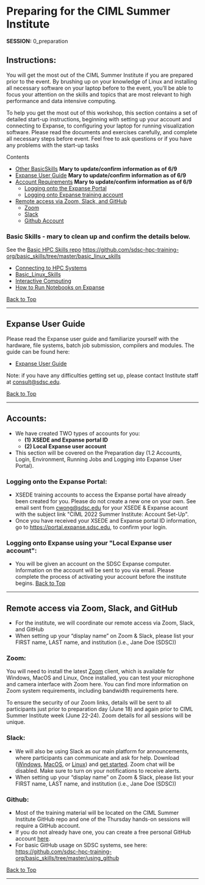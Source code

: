 # Preparing for the CIML Summer Institute

**SESSION:** 0_preparation

## Instructions:
You will get the most out of the CIML Summer Institute if you are prepared prior to the event. By brushing up on your knowledge of Linux and installing all necessary software on your laptop before to the event, you’ll be able to focus your attention on the skills and topics that are most relevant to high performance and data intensive computing.

To help you get the most out of this workshop, this section contains a set of detailed start-up instructions, beginning with setting up your account and connecting to Expanse, to configuring your laptop for running visualization software. Please read the documents and exercises carefully, and complete all necessary steps before event. Feel free to ask questions or if you have any problems with the start-up tasks

<a name="top">Contents
* [Other BasicSkills](#other-skills) **Mary to update/confirm information as of 6/9**
* [Expanse User Guide](#expanse-guide) **Mary to update/confirm information as of 6/9**
* [Account Requirements](#accounts) **Mary to update/confirm information as of 6/9**
   * [Logging onto the Expanse Portal](#logon-portal)
   * [Logging onto Expanse training account](#logon-expanse)
* [Remote access via Zoom, Slack, and GitHub](#remote)
  * [Zoom](#zoom)
  * [Slack](#slack)
  * [Github Account](#github)


### Basic Skills <a name="other-skills"></a> - mary to clean up and confirm the details below.
See the [Basic HPC Skills repo](https://github.com/sdsc-hpc-training-org/basic_skills)
https://github.com/sdsc-hpc-training-org/basic_skills/tree/master/basic_linux_skills

* [Connecting to HPC Systems](https://github.com/sdsc-hpc-training-org/hpc-security/blob/master/connecting-to-hpc-systems/connect-to-expanse.md)
* [Basic_Linux_Skills](https://github.com/sdsc/sdsc-summer-institute-2020/tree/master/0_preparation/basic_linux_skills)
* [Interactive Computing](https://github.com/sdsc-hpc-training-org/basic_skills/tree/master/interactive_computing)
* [How to Run Notebooks on Expanse](https://github.com/sdsc-hpc-training-org/basic_skills/tree/master/how_to_run_notebooks_on_expanse)

[Back to Top](#top)
<hr>

## Expanse User Guide <a name="expanse-guide"></a>
Please read the Expanse user guide and familiarize yourself with the hardware, file systems, batch job submission, compilers and modules. The guide can be found here:
* [Expanse User Guide](https://www.sdsc.edu/support/user_guides/expanse.html)

Note: if you have any difficulties getting set up, please contact Institute staff at consult@sdsc.edu.

[Back to Top](#top)
<hr>

##  Accounts: <a name="accounts"></a>
* We have created TWO types of accounts for you: 
  * **(1) XSEDE and Expanse portal ID**
  * **(2) Local Expanse user account**
* This section will be covered on the Preparation day (1.2 Accounts, Login, Environment, Running Jobs and Logging into Expanse User Portal).

### Logging onto the Expanse Portal: <a name="logon-portal"></a>
* XSEDE training accounts to access the Expanse portal have already been created for you. Please do not create a new one on your own. See email sent from cwong@sdsc.edu for your XSEDE & Expanse acount with the subject link "CIML 2022 Summer Institute: Account Set-Up". 
* Once you have received your XSEDE and Expanse portal ID information, go to https://portal.expanse.sdsc.edu, to confirm your login.

### Logging onto Expanse using your "Local Expanse user account": <a name="logon-expanse"></a>
* You will be given an account on the SDSC Expanse computer. Information on the account will be sent to you via email. Please complete the process of activating your account before the institute begins.
[Back to Top](#top)
<hr>

##  Remote access via Zoom, Slack, and GitHub <a name="remote"></a>

* For the institute, we will coordinate our remote access via Zoom, Slack, and GitHub
* When setting up your “display name” on Zoom & Slack, please list your FIRST name, LAST name, and institution (i.e., Jane Doe (SDSC))

### Zoom:  <a name="zoom"></a>
 You will need to install the latest [Zoom](https://urldefense.com/v3/__https:/zoom.us/download__;!!Mih3wA!UGXaOZYQHBMwc07Vt0SbIo6BuDVjS0wz54dT6sb7Q9QMDnX831-1_4ewcxi5fw$) client, which is available for Windows, MacOS and Linux, Once installed, you can test your microphone and camera interface with Zoom here. You can find more information on Zoom system requirements, including bandwidth requirements here.  

To ensure the security of our Zoom links, details will be sent to all participants just prior to preparation day (June 18) and again prior to CIML Summer Institute week (June 22-24).  Zoom details for all sessions will be unique.

### Slack:  <a name="slack"></a>
* We will also be using Slack as our main platform for announcements, where participants can communicate and ask for help. Download ([Windows](https://slack.com/downloads/windows), [MacOS](https://slack.com/downloads/mac), or [Linux](https://slack.com/downloads/linux)) and [get started](https://slack.com/help/articles/218080037-Getting-started-for-new-Slack-users). Zoom chat will be disabled. Make sure to turn on your notifications to receive alerts.  
* When setting up your “display name” on Zoom & Slack, please list your FIRST name, LAST name, and institution (i.e., Jane Doe (SDSC))

### Github: <a name="github"></a>
* Most of the training material will be located on the CIML Summer Institute GitHub repo and one of the Thursday hands-on sessions will require a GitHub account. 
* If you do not already have one, you can create a free personal GitHub account [here](https://docs.github.com/en/github/getting-started-with-github/signing-up-for-github/signing-up-for-a-new-github-account).  
* For basic GitHub usage on SDSC systems, see here: https://github.com/sdsc-hpc-training-org/basic_skills/tree/master/using_github

[Back to Top](#top)
<hr>
